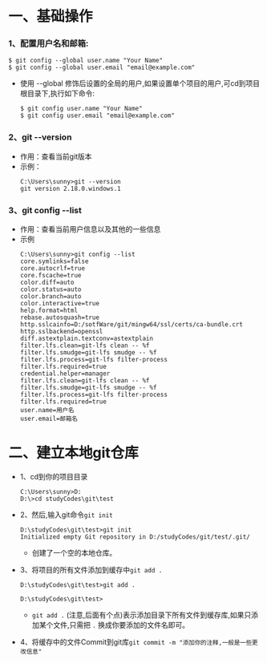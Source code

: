 # 一、基础操作

### 1、配置用户名和邮箱:
  ```
  $ git config --global user.name "Your Name"  
  $ git config --global user.email "email@example.com"  
  ```
* 使用 --global 修饰后设置的全局的用户,如果设置单个项目的用户,可cd到项目根目录下,执行如下命令:
  ```
  $ git config user.name "Your Name"  
  $ git config user.email "email@example.com"  
  ```

### 2、git --version 
* 作用：查看当前git版本
* 示例：
  ```
  C:\Users\sunny>git --version
  git version 2.18.0.windows.1
  ```
### 3、git config --list
* 作用：查看当前用户信息以及其他的一些信息
* 示例
  ```git
  C:\Users\sunny>git config --list
  core.symlinks=false
  core.autocrlf=true
  core.fscache=true
  color.diff=auto
  color.status=auto
  color.branch=auto
  color.interactive=true
  help.format=html
  rebase.autosquash=true
  http.sslcainfo=D:/sotfWare/git/mingw64/ssl/certs/ca-bundle.crt
  http.sslbackend=openssl
  diff.astextplain.textconv=astextplain
  filter.lfs.clean=git-lfs clean -- %f
  filter.lfs.smudge=git-lfs smudge -- %f
  filter.lfs.process=git-lfs filter-process
  filter.lfs.required=true
  credential.helper=manager
  filter.lfs.clean=git-lfs clean -- %f
  filter.lfs.smudge=git-lfs smudge -- %f
  filter.lfs.process=git-lfs filter-process
  filter.lfs.required=true
  user.name=用户名
  user.email=邮箱名
  ```
  
  
# 二、建立本地git仓库
  
* 1、cd到你的项目目录
  ```
  C:\Users\sunny>D:
  D:\>cd studyCodes\git\test
  ```
* 2、然后,输入git命令`git init`
  ```
  D:\studyCodes\git\test>git init
  Initialized empty Git repository in D:/studyCodes/git/test/.git/
  ```
  * 创建了一个空的本地仓库。

* 3、将项目的所有文件添加到缓存中`git add .`
  ```
  D:\studyCodes\git\test>git add .

  D:\studyCodes\git\test>
  ```
  * `git add .` (注意,后面有个点)表示添加目录下所有文件到缓存库,如果只添加某个文件,只需把 `.` 换成你要添加的文件名即可。 

* 4、将缓存中的文件Commit到git库`git commit -m "添加你的注释,一般是一些更改信息"`
  
  
  
  
  
  
  
  
  
  
  
  
  
  
  
  
  
  
  
